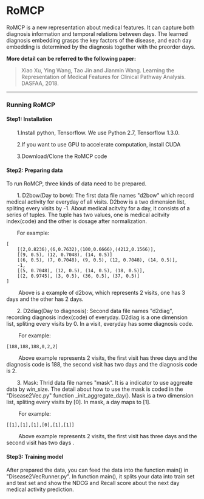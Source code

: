 # RoMCP
RoMCP is a new representation about medical features. It can capture both diagnosis information and temporal relations between days. The learned diagnosis embedding grasps the key factors of the disease, and each day embedding is determined by the diagnosis together with the preorder days.

__More detail can be referred to the following paper:__

   > Xiao Xu, Ying Wang, Tao Jin and Jianmin Wang. Learning the Representation of Medical Features for Clinical Pathway Analysis. DASFAA, 2018. 

---

### Running RoMCP

#### Step1: Installation
&emsp;&emsp;1.Install python, Tensorflow. We use Python 2.7, Tensorflow 1.3.0.

&emsp;&emsp;2.If you want to use GPU to accelerate computation, install CUDA

&emsp;&emsp;3.Download/Clone the RoMCP code

#### Step2: Preparing data 

To run RoMCP, three kinds of data need to be prepared. 

&emsp;&emsp;1. D2bow(Day to bow): The first data file names "d2bow" which record medical activity for everyday of all visits. D2bow is a two dimension list, spliting every visits by -1. About medical acitvity for a day, it consists of a series of tuples. The tuple has two values, one is medical acitvity index(code) and the other is dosage after normalization.

&emsp;&emsp;For example:

    [
        [(2,0.8236),(6,0.7632),(100,0.6666),(4212,0.1566)],
        [(9, 0.5), (12, 0.7048), (14, 0.5)]
        [(6, 0.5), (7, 0.7048), (9, 0.5), (12, 0.7048), (14, 0.5)],
        -1,
        [(5, 0.7048), (12, 0.5), (14, 0.5), (18, 0.5)],
        [(2, 0.9745), (3, 0.5), (36, 0.5), (37, 0.5)]
    ]
&emsp;&emsp; Above is a example of d2bow, which represents 2 visits, one has 3 days and the other has 2 days.

&emsp;&emsp;2. D2diag(Day to diagnosis): Second data file names "d2diag", recording diagnosis index(code) of everyday. D2diag is a one dimension list, spliting every visits by 0. In a visit, everyday has some diagnosis code.

&emsp;&emsp; For example:

    [188,188,188,0,2,2]
&emsp;&emsp; Above example represents 2 visits, the first visit has three days and the diagnosis code is 188, the second visit has two days and the diagnosis code is 2.

&emsp;&emsp;3. Mask: Thrid data file names "mask". It is a indicator to use aggreate data by win_size. The detail about how to use the mask is coded in the "Disease2Vec.py" function _init_aggregate_day(). Mask is a two dimension list, spliting every visits by [0]. In mask, a day maps to [1].

&emsp;&emsp; For example:

    [[1],[1],[1],[0],[1],[1]]
&emsp;&emsp; Above example represents 2 visits, the first visit has three days and the second visit has two days .

#### Step3: Training model
After prepared the data, you can feed the data into the function main() in "Disease2VecRunner.py". In function main(), it splits your data into train set and test set and show the NDCG and Recall score about the next day medical activity prediction.
